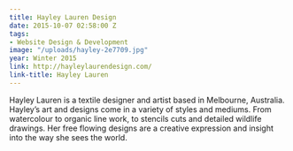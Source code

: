 ```yaml
---
title: Hayley Lauren Design
date: 2015-10-07 02:58:00 Z
tags:
- Website Design & Development
image: "/uploads/hayley-2e7709.jpg"
year: Winter 2015
link: http://hayleylaurendesign.com/
link-title: Hayley Lauren
---
```


Hayley Lauren is a textile designer and artist based in Melbourne, Australia. Hayley&rsquo;s art and designs come in a variety of styles and mediums. From watercolour to organic line work, to stencils cuts and detailed wildlife drawings. Her free flowing designs are a creative expression and insight into the way she sees the world.

